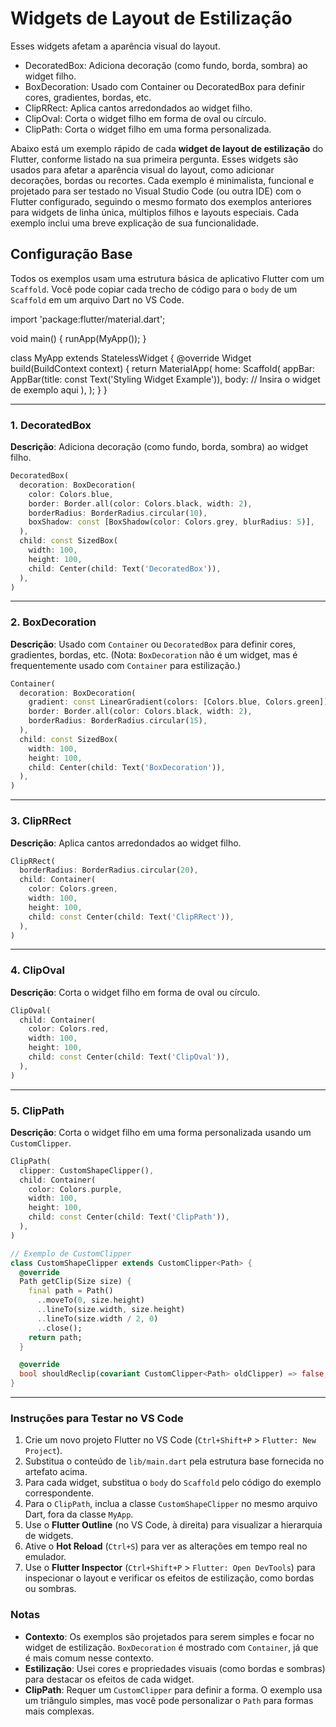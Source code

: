 # Widgets de Layout de Estilização

Esses widgets afetam a aparência visual do layout.

- DecoratedBox: Adiciona decoração (como fundo, borda, sombra) ao widget filho.
- BoxDecoration: Usado com Container ou DecoratedBox para definir cores, gradientes, bordas, etc.
- ClipRRect: Aplica cantos arredondados ao widget filho.
- ClipOval: Corta o widget filho em forma de oval ou círculo.
- ClipPath: Corta o widget filho em uma forma personalizada.

Abaixo está um exemplo rápido de cada **widget de layout de estilização** do Flutter, conforme listado na sua primeira pergunta. Esses widgets são usados para afetar a aparência visual do layout, como adicionar decorações, bordas ou recortes. Cada exemplo é minimalista, funcional e projetado para ser testado no Visual Studio Code (ou outra IDE) com o Flutter configurado, seguindo o mesmo formato dos exemplos anteriores para widgets de linha única, múltiplos filhos e layouts especiais. Cada exemplo inclui uma breve explicação de sua funcionalidade.

## Configuração Base

Todos os exemplos usam uma estrutura básica de aplicativo Flutter com um `Scaffold`. Você pode copiar cada trecho de código para o `body` de um `Scaffold` em um arquivo Dart no VS Code.

import 'package:flutter/material.dart';

void main() {
  runApp(MyApp());
}

class MyApp extends StatelessWidget {
  @override
  Widget build(BuildContext context) {
    return MaterialApp(
      home: Scaffold(
        appBar: AppBar(title: const Text('Styling Widget Example')),
        body: // Insira o widget de exemplo aqui
      ),
    );
  }
}

---

### 1. **DecoratedBox**

**Descrição**: Adiciona decoração (como fundo, borda, sombra) ao widget filho.

```dart
DecoratedBox(
  decoration: BoxDecoration(
    color: Colors.blue,
    border: Border.all(color: Colors.black, width: 2),
    borderRadius: BorderRadius.circular(10),
    boxShadow: const [BoxShadow(color: Colors.grey, blurRadius: 5)],
  ),
  child: const SizedBox(
    width: 100,
    height: 100,
    child: Center(child: Text('DecoratedBox')),
  ),
)
```

---

### 2. **BoxDecoration**

**Descrição**: Usado com `Container` ou `DecoratedBox` para definir cores, gradientes, bordas, etc. (Nota: `BoxDecoration` não é um widget, mas é frequentemente usado com `Container` para estilização.)

```dart
Container(
  decoration: BoxDecoration(
    gradient: const LinearGradient(colors: [Colors.blue, Colors.green]),
    border: Border.all(color: Colors.black, width: 2),
    borderRadius: BorderRadius.circular(15),
  ),
  child: const SizedBox(
    width: 100,
    height: 100,
    child: Center(child: Text('BoxDecoration')),
  ),
)
```

---

### 3. **ClipRRect**

**Descrição**: Aplica cantos arredondados ao widget filho.

```dart
ClipRRect(
  borderRadius: BorderRadius.circular(20),
  child: Container(
    color: Colors.green,
    width: 100,
    height: 100,
    child: const Center(child: Text('ClipRRect')),
  ),
)
```

---

### 4. **ClipOval**

**Descrição**: Corta o widget filho em forma de oval ou círculo.

```dart
ClipOval(
  child: Container(
    color: Colors.red,
    width: 100,
    height: 100,
    child: const Center(child: Text('ClipOval')),
  ),
)
```

---

### 5. **ClipPath**

**Descrição**: Corta o widget filho em uma forma personalizada usando um `CustomClipper`.

```dart
ClipPath(
  clipper: CustomShapeClipper(),
  child: Container(
    color: Colors.purple,
    width: 100,
    height: 100,
    child: const Center(child: Text('ClipPath')),
  ),
)

// Exemplo de CustomClipper
class CustomShapeClipper extends CustomClipper<Path> {
  @override
  Path getClip(Size size) {
    final path = Path()
      ..moveTo(0, size.height)
      ..lineTo(size.width, size.height)
      ..lineTo(size.width / 2, 0)
      ..close();
    return path;
  }

  @override
  bool shouldReclip(covariant CustomClipper<Path> oldClipper) => false;
}
```

---

### Instruções para Testar no VS Code

1. Crie um novo projeto Flutter no VS Code (`Ctrl+Shift+P` > `Flutter: New Project`).
2. Substitua o conteúdo de `lib/main.dart` pela estrutura base fornecida no artefato acima.
3. Para cada widget, substitua o `body` do `Scaffold` pelo código do exemplo correspondente.
4. Para o `ClipPath`, inclua a classe `CustomShapeClipper` no mesmo arquivo Dart, fora da classe `MyApp`.
5. Use o **Flutter Outline** (no VS Code, à direita) para visualizar a hierarquia de widgets.
6. Ative o **Hot Reload** (`Ctrl+S`) para ver as alterações em tempo real no emulador.
7. Use o **Flutter Inspector** (`Ctrl+Shift+P` > `Flutter: Open DevTools`) para inspecionar o layout e verificar os efeitos de estilização, como bordas ou sombras.

### Notas

- **Contexto**: Os exemplos são projetados para serem simples e focar no widget de estilização. `BoxDecoration` é mostrado com `Container`, já que é mais comum nesse contexto.
- **Estilização**: Usei cores e propriedades visuais (como bordas e sombras) para destacar os efeitos de cada widget.
- **ClipPath**: Requer um `CustomClipper` para definir a forma. O exemplo usa um triângulo simples, mas você pode personalizar o `Path` para formas mais complexas.
